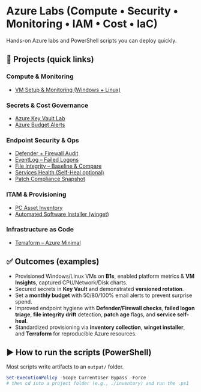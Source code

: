 # Azure Labs (Compute • Security • Monitoring • IAM • Cost • IaC)

Hands-on Azure labs and PowerShell scripts you can deploy quickly. 


## 📂 Projects (quick links)

### Compute & Monitoring
- [VM Setup & Monitoring (Windows + Linux)](./AzureVM/)

### Secrets & Cost Governance
- [Azure Key Vault Lab](./azure%20key%20vault%20lab/)
- [Azure Budget Alerts](./Azure%20Budget%20alerts/)

### Endpoint Security & Ops
- [Defender + Firewall Audit](./defender%20firewall%20audit/)
- [EventLog – Failed Logons](./eventlog%20failed%20logons/)
- [File Integrity – Baseline & Compare](./file%20integrity%20baseline/)
- [Services Health (Self-Heal optional)](./services%20health/)
- [Patch Compliance Snapshot](./patch%20compliance%20snapshot/)

### ITAM & Provisioning
- [PC Asset Inventory](./inventory/)
- [Automated Software Installer (winget)](./software%20installer/)

### Infrastructure as Code
- [Terraform – Azure Minimal](./terraform%20azure%20minimal/)


## ✅ Outcomes (examples)
- Provisioned Windows/Linux VMs on **B1s**, enabled platform metrics & **VM Insights**, captured CPU/Network/Disk charts.
- Secured secrets in **Key Vault** and demonstrated **versioned rotation**.
- Set a **monthly budget** with 50/80/100% email alerts to prevent surprise spend.
- Improved endpoint hygiene with **Defender/Firewall checks**, **failed logon triage**, **file integrity drift** detection, **patch age** flags, and **service self-heal**.
- Standardized provisioning via **inventory collection**, **winget installer**, and **Terraform** for reproducible Azure resources.


## ▶️ How to run the scripts (PowerShell)
Most scripts write artifacts to an `output/` folder.

```powershell
Set-ExecutionPolicy -Scope CurrentUser Bypass -Force
# then cd into a project folder (e.g., ./inventory) and run the .ps1

